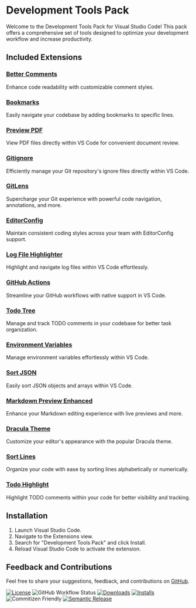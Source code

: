 # Development Tools Pack

Welcome to the Development Tools Pack for Visual Studio Code! This pack offers a comprehensive set of tools designed to optimize your development workflow and increase productivity.

## Included Extensions

### [Better Comments](https://marketplace.visualstudio.com/items?itemName=aaron-bond.better-comments)

Enhance code readability with customizable comment styles.

### [Bookmarks](https://marketplace.visualstudio.com/items?itemName=alefragnani.bookmarks)

Easily navigate your codebase by adding bookmarks to specific lines.

### [Preview PDF](https://marketplace.visualstudio.com/items?itemName=analytic-signal.preview-pdf)

View PDF files directly within VS Code for convenient document review.

### [Gitignore](https://marketplace.visualstudio.com/items?itemName=codezombiech.gitignore)

Efficiently manage your Git repository's ignore files directly within VS Code.

### [GitLens](https://marketplace.visualstudio.com/items?itemName=eamodio.gitlens)

Supercharge your Git experience with powerful code navigation, annotations, and more.

### [EditorConfig](https://marketplace.visualstudio.com/items?itemName=editorconfig.editorconfig)

Maintain consistent coding styles across your team with EditorConfig support.

### [Log File Highlighter](https://marketplace.visualstudio.com/items?itemName=emilast.logfilehighlighter)

Highlight and navigate log files within VS Code effortlessly.

### [GitHub Actions](https://marketplace.visualstudio.com/items?itemName=github.vscode-github-actions)

Streamline your GitHub workflows with native support in VS Code.

### [Todo Tree](https://marketplace.visualstudio.com/items?itemName=gruntfuggly.todo-tree)

Manage and track TODO comments in your codebase for better task organization.

### [Environment Variables](https://marketplace.visualstudio.com/items?itemName=irongeek.vscode-env)

Manage environment variables effortlessly within VS Code.

### [Sort JSON](https://marketplace.visualstudio.com/items?itemName=richie5um2.vscode-sort-json)

Easily sort JSON objects and arrays within VS Code.

### [Markdown Preview Enhanced](https://marketplace.visualstudio.com/items?itemName=shd101wyy.markdown-preview-enhanced)

Enhance your Markdown editing experience with live previews and more.

### [Dracula Theme](https://marketplace.visualstudio.com/items?itemName=trinm1709.dracula-theme-from-intellij)

Customize your editor's appearance with the popular Dracula theme.

### [Sort Lines](https://marketplace.visualstudio.com/items?itemName=tyriar.sort-lines)

Organize your code with ease by sorting lines alphabetically or numerically.

### [Todo Highlight](https://marketplace.visualstudio.com/items?itemName=wayou.vscode-todo-highlight)

Highlight TODO comments within your code for better visibility and tracking.

## Installation

1. Launch Visual Studio Code.
2. Navigate to the Extensions view.
3. Search for "Development Tools Pack" and click Install.
4. Reload Visual Studio Code to activate the extension.

## Feedback and Contributions

Feel free to share your suggestions, feedback, and contributions on [GitHub](https://github.com/s-gryt/development-tools-pack/issues).

[![License](https://img.shields.io/badge/license-MIT-blue.svg)](https://github.com/s-gryt/development-tools-pack/blob/main/LICENSE)
![GitHub Workflow Status](https://github.com/s-gryt/development-tools-pack/actions/workflows/release.yml/badge.svg)
[![Downloads](https://img.shields.io/visual-studio-marketplace/d/sgryt.development-tools-pack.svg)](https://marketplace.visualstudio.com/items?itemName=sgryt.development-tools-pack)
[![Installs](https://img.shields.io/visual-studio-marketplace/i/sgryt.development-tools-pack.svg)](https://marketplace.visualstudio.com/items?itemName=sgryt.development-tools-pack)
![Commitizen Friendly](https://img.shields.io/badge/commitizen-friendly-brightgreen.svg)
[![Semantic Release](https://img.shields.io/badge/release-semantic-blue.svg)](https://github.com/semantic-release/semantic-release)
